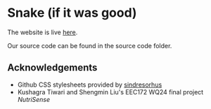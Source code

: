 # Snake (if it was good)
The website is live [here](https://ramiabudamous.github.io/EEC172_Final/).

Our source code can be found in the source code folder.

## Acknowledgements

- Github CSS stylesheets provided by [sindresorhus](https://github.com/sindresorhus/github-markdown-css)
- Kushagra Tiwari and Shengmin Liu's EEC172 WQ24 final project *NutriSense*
